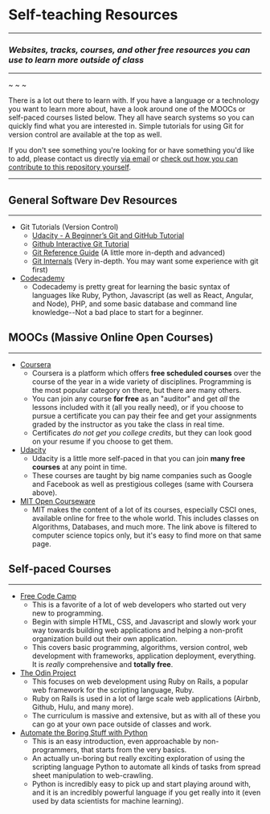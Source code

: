 # Self-teaching Resources
--------
### _Websites, tracks, courses, and other free resources you can use to learn more outside of class_
--------
~ ~ ~

There is a lot out there to learn with. If you have a language or a technology you want to learn more about, have a look around one of the MOOCs or self-paced courses listed below. They all have search systems so you can quickly find what you are interested in. Simple tutorials for using Git for version control are available at the top as well.

If you don't see something you're looking for or have something you'd like to add, please contact us directly [via email](acm.of.mcneese@gmail.com) or [check out how you can contribute to this repository yourself]().

--------

## General Software Dev Resources
--------
* Git Tutorials (Version Control)
  * [Udacity - A Beginner’s Git and GitHub Tutorial](http://blog.udacity.com/2015/06/a-beginners-git-github-tutorial.html)
  * [Github Interactive Git Tutorial](https://try.github.io/levels/1/challenges/1)
  * [Git Reference Guide](http://gitref.org/) (A little more in-depth and advanced)
  * [Git Internals](https://git-scm.com/book/en/v1/Git-Internals) (Very in-depth. You may want some experience with git first)
* [Codecademy](https://www.codecademy.com/)
  * Codecademy is pretty great for learning the basic syntax of languages like Ruby, Python, Javascript (as well as React, Angular, and Node), PHP, and some basic database and command line knowledge--Not a bad place to start for a beginner.

## MOOCs (Massive Online Open Courses)
--------
* [Coursera](https://www.coursera.org/)
  * Coursera is a platform which offers **free scheduled courses** over the course of the year in a wide variety of disciplines. Programming is the most popular category on there, but there are many others.
  * You can join any course **for free** as an "auditor" and get _all_ the lessons included with it (all you really need), or if you choose to pursue a certificate you can pay their fee and get your assignments graded by the instructor as you take the class in real time.
  * Certificates _do not get you college credits_, but they can look good on your resume if you choose to get them.
* [Udacity](https://www.udacity.com/)
  * Udacity is a little more self-paced in that you can join **many free courses** at any point in time.
  * These courses are taught by big name companies such as Google and Facebook as well as prestigious colleges (same with Coursera above).
* [MIT Open Courseware](http://ocw.mit.edu/courses/find-by-topic/#cat=engineering&subcat=computerscience)
  * MIT makes the content of a lot of its courses, especially CSCI ones, available online for free to the whole world. This includes classes on Algorithms, Databases, and much more. The link above is filtered to computer science topics only, but it's easy to find more on that same page.

## Self-paced Courses
--------
* [Free Code Camp](https://www.freecodecamp.com/)
  * This is a favorite of a lot of web developers who started out very new to programming.
  * Begin with simple HTML, CSS, and Javascript and slowly work your way towards building web applications and helping a non-profit organization build out their own application.
  * This covers basic programming, algorithms, version control, web development with frameworks, application deployment, everything. It is _really_ comprehensive and **totally free**.
* [The Odin Project](http://www.theodinproject.com/)
  * This focuses on web development using Ruby on Rails, a popular web framework for the scripting language, Ruby.
  * Ruby on Rails is used in a lot of large scale web applications (Airbnb, Github, Hulu, and many more).
  * The curriculum is massive and extensive, but as with all of these you can go at your own pace outside of classes and work.
* [Automate the Boring Stuff with Python](https://automatetheboringstuff.com/)
  * This is an easy introduction, even approachable by non-programmers, that starts from the very basics.
  * An actually un-boring but really exciting exploration of using the scripting language Python to automate all kinds of tasks from spread sheet manipulation to web-crawling.
  * Python is incredibly easy to pick up and start playing around with, and it is an incredibly powerful language if you get really into it (even used by data scientists for machine learning).
